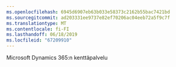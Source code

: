 ```yaml
---
ms.openlocfilehash: 6945d6907eb63b033e58373c2162b55bac7421bd
ms.sourcegitcommit: ad203331ee9737e82ef70206ac04eeb72a5f9c7f
ms.translationtype: MT
ms.contentlocale: fi-FI
ms.lasthandoff: 06/18/2019
ms.locfileid: "67209910"
---
```

Microsoft Dynamics 365:n kenttäpalvelu